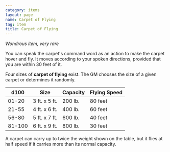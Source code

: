 ```yaml
---
category: items
layout: page
name: Carpet of Flying
tag: item
title: Carpet of Flying 
---
```

_Wondrous item, very rare_ 

You can speak the carpet's command word as an action to make the carpet hover and fly. It moves according to your spoken directions, provided that you are within 30 feet of it.

Four sizes of **carpet of flying** exist. The GM chooses the size of a given carpet or determines it randomly. 

| d100   | Size          | Capacity | Flying Speed |
|--------|---------------|----------|--------------|
| 01-20  | 3 ft. x 5 ft. | 200 lb.  | 80 feet      |
| 21-55  | 4 ft. x 6 ft. | 400 lb.  | 60 feet      |
| 56-80  | 5 ft. x 7 ft. | 600 lb.  | 40 feet      |
| 81-100 | 6 ft. x 9 ft. | 800 lb.  | 30 feet      |

A carpet can carry up to twice the weight shown on the table, but it flies at half speed if it carries more than its normal capacity. 